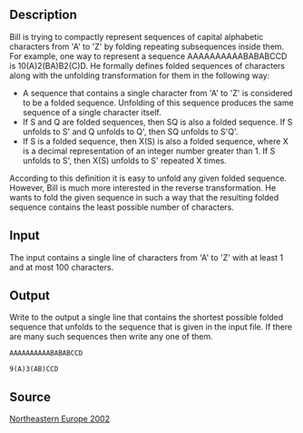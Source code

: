<h2>Description</h2><p>Bill is trying to compactly represent sequences of capital alphabetic characters from 'A' to 'Z' by folding repeating subsequences inside them. For example, one way to represent a sequence AAAAAAAAAABABABCCD is 10(A)2(BA)B2(C)D. He formally defines folded sequences of characters along with the unfolding transformation for them in the following way:
</p><ul><li>A sequence that contains a single character from 'A' to 'Z' is considered to be a folded sequence. Unfolding of this sequence produces the same sequence of a single character itself. 
<br></li><li>If S and Q are folded sequences, then SQ is also a folded sequence. If S unfolds to S' and Q unfolds to Q', then SQ unfolds to S'Q'. 
<br></li><li>If S is a folded sequence, then X(S) is also a folded sequence, where X is a decimal representation of an integer number greater than 1. If S unfolds to S', then X(S) unfolds to S' repeated X times. </li></ul><p>
</p>According to this definition it is easy to unfold any given folded sequence. However, Bill is much more interested in the reverse transformation. He wants to fold the given sequence in such a way that the resulting folded sequence contains the least possible number of characters.

<h2>Input</h2><p>The input contains a single line of characters from 'A' to 'Z' with at least 1 and at most 100 characters.</p><h2>Output</h2><p>Write to the output a single line that contains the shortest possible folded sequence that unfolds to the sequence that is given in the input file. If there are many such sequences then write any one of them.</p><pre><code class="language-input1">AAAAAAAAAABABABCCD
</code></pre><pre><code class="language-output1">9(A)3(AB)CCD
</code></pre><h2>Source</h2><a href="searchproblem?field=source&amp;key=Northeastern+Europe+2002">Northeastern Europe 2002</a>